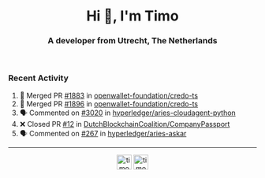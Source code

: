 <h1 align="center">Hi 👋, I'm Timo</h1>
<h3 align="center">A developer from Utrecht, The Netherlands</h3>
<br/>
<!-- https://github.com/rahuldkjain/github-profile-readme-generator --!>

<!--  <p align="left"><img src="https://github-readme-stats.vercel.app/api?username=timoglastra&show_icons=true&count_private=true&" alt="timoglastra" /></p> --!>

<!--
Github language stats
<p align="left"><img src="https://github-readme-stats.vercel.app/api/top-langs/?username=timoglastra&layout=compact" alt="timoglastra" /><p>
-->

<!-- Codestats language stats -->
<!-- <p align="left"><img src="https://codestats-readme.vercel.app/api/top-langs/?username=timoglastra&layout=compact&language_count=12" alt="timoglastra" /><p>    --!>
  
<h3>Recent Activity</h3>

<!--START_SECTION:activity-->
1. 🎉 Merged PR [#1883](https://github.com/openwallet-foundation/credo-ts/pull/1883) in [openwallet-foundation/credo-ts](https://github.com/openwallet-foundation/credo-ts)
2. 🎉 Merged PR [#1896](https://github.com/openwallet-foundation/credo-ts/pull/1896) in [openwallet-foundation/credo-ts](https://github.com/openwallet-foundation/credo-ts)
3. 🗣 Commented on [#3020](https://github.com/hyperledger/aries-cloudagent-python/issues/3020#issuecomment-2160835382) in [hyperledger/aries-cloudagent-python](https://github.com/hyperledger/aries-cloudagent-python)
4. ❌ Closed PR [#12](https://github.com/DutchBlockchainCoalition/CompanyPassport/pull/12) in [DutchBlockchainCoalition/CompanyPassport](https://github.com/DutchBlockchainCoalition/CompanyPassport)
5. 🗣 Commented on [#267](https://github.com/hyperledger/aries-askar/issues/267#issuecomment-2160045794) in [hyperledger/aries-askar](https://github.com/hyperledger/aries-askar)
<!--END_SECTION:activity-->

---

<p align="center">
<a href="https://twitter.com/timoglastra" target="blank"><img align="center" src="https://cdn.jsdelivr.net/npm/simple-icons@3.0.1/icons/twitter.svg" alt="timoglastra" height="30" width="30" /></a>
<a href="https://linkedin.com/in/timoglastra" target="blank"><img align="center" src="https://cdn.jsdelivr.net/npm/simple-icons@3.0.1/icons/linkedin.svg" alt="timoglastra" height="30" width="30" /></a>
</p>



